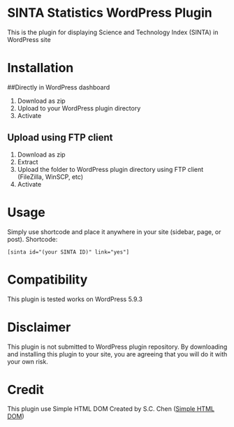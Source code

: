 # SINTA Statistics WordPress Plugin
This is the plugin for displaying Science and Technology Index (SINTA) in WordPress site

# Installation
##Directly in WordPress dashboard
1. Download as zip
2. Upload to your WordPress plugin directory
3. Activate

## Upload using FTP client
1. Download as zip
2. Extract
3. Upload the folder to WordPress plugin directory using FTP client (FileZilla, WinSCP, etc)
4. Activate

# Usage
Simply use shortcode and place it anywhere in your site (sidebar, page, or post). Shortcode:

`[sinta id="(your SINTA ID)" link="yes"] `

# Compatibility
This plugin is tested works on WordPress 5.9.3

# Disclaimer
This plugin is not submitted to WordPress plugin repository. By downloading and installing this plugin to your site, you are agreeing that you will do it with your own risk.

# Credit
This plugin use Simple HTML DOM Created by S.C. Chen ([Simple HTML DOM](https://simplehtmldom.sourceforge.io/))
